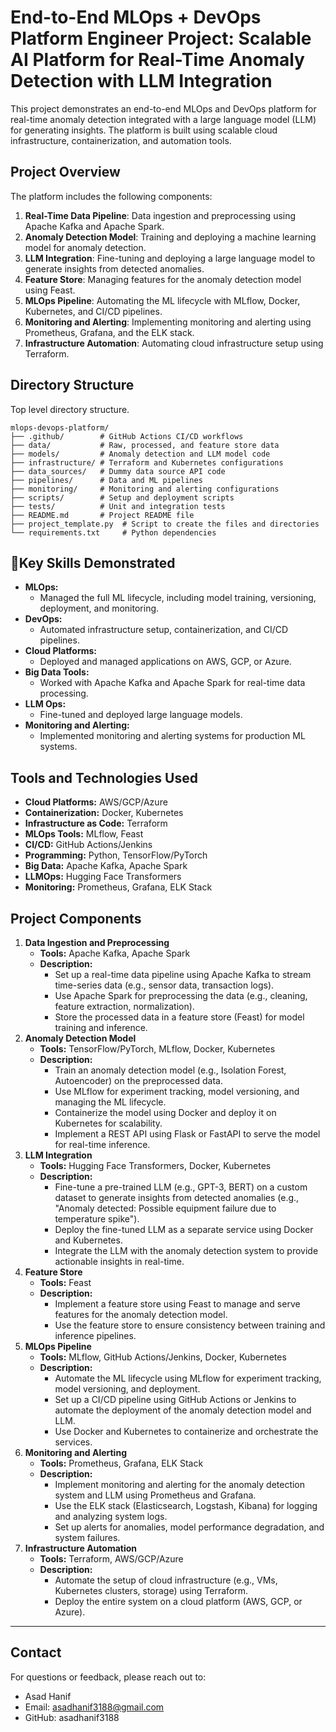 # End-to-End MLOps + DevOps Platform Engineer Project: Scalable AI Platform for Real-Time Anomaly Detection with LLM Integration

This project demonstrates an end-to-end MLOps and DevOps platform for real-time anomaly detection integrated with a large language model (LLM) for generating insights. The platform is built using scalable cloud infrastructure, containerization, and automation tools.

## **Project Overview**

The platform includes the following components:
1. **Real-Time Data Pipeline**: Data ingestion and preprocessing using Apache Kafka and Apache Spark.
2. **Anomaly Detection Model**: Training and deploying a machine learning model for anomaly detection.
3. **LLM Integration**: Fine-tuning and deploying a large language model to generate insights from detected anomalies.
4. **Feature Store**: Managing features for the anomaly detection model using Feast.
5. **MLOps Pipeline**: Automating the ML lifecycle with MLflow, Docker, Kubernetes, and CI/CD pipelines.
6. **Monitoring and Alerting**: Implementing monitoring and alerting using Prometheus, Grafana, and the ELK stack.
7. **Infrastructure Automation**: Automating cloud infrastructure setup using Terraform.


<!-- We are going to build a **real-time anomaly detection system** that integrates a **large language model (LLM)** for generating insights from detected anomalies. The system includes:
1. **Data Ingestion and Preprocessing:** Real-time data streaming and preprocessing using Apache Kafka and Apache Spark.
2. **Anomaly Detection Model:** Training and deploying a machine learning model for anomaly detection.
3. **LLM Integration:** Fine-tuning and deploying a large language model to generate insights from detected anomalies.
4. **Feature Store:** Managing features for the anomaly detection model using Feast.
5. **MLOps Pipeline:** Automating the ML lifecycle with MLflow, Docker, Kubernetes, and CI/CD pipelines.
6. **Monitoring and Alerting:** Implementing monitoring and alerting using Prometheus, Grafana, and the ELK stack.
7. **Infrastructure Automation:** Automating cloud infrastructure setup using Terraform. -->

## **Directory Structure**

Top level directory structure.

```
mlops-devops-platform/
├── .github/        # GitHub Actions CI/CD workflows
├── data/           # Raw, processed, and feature store data
├── models/         # Anomaly detection and LLM model code
├── infrastructure/ # Terraform and Kubernetes configurations
├── data_sources/   # Dummy data source API code
├── pipelines/      # Data and ML pipelines
├── monitoring/     # Monitoring and alerting configurations
├── scripts/        # Setup and deployment scripts
├── tests/          # Unit and integration tests
├── README.md       # Project README file
├── project_template.py  # Script to create the files and directories
└── requirements.txt     # Python dependencies
```
<!-- 
Detailed directory structure.

```
mlops-devops-platform/
├── .github/
│   └── workflows/                  # GitHub Actions CI/CD workflows
│       ├── ci.yml                  # Continuous Integration workflow
│       └── cd.yml                  # Continuous Deployment workflow
├── data/
│   ├── raw/                        # Raw data files
│   ├── processed/                  # Processed data files
│   └── features/                   # Feature store data (Feast)
├── models/
│   ├── anomaly_detection/          # Anomaly detection model code
│   │   ├── train.py                # Training script
│   │   ├── infer.py                # Inference script
│   │   └── model/                  # Saved model files
│   └── llm/                        # Large Language Model code
│       ├── fine_tune.py            # Fine-tuning script
│       ├── infer.py                # Inference script
│       └── model/                  # Saved LLM files
├── infrastructure/
│   ├── terraform/                  # Terraform scripts for cloud infrastructure
│   │   ├── main.tf                 # Main Terraform configuration
│   │   ├── variables.tf            # Terraform variables
│   │   └── outputs.tf              # Terraform outputs
│   └── kubernetes/                 # Kubernetes deployment files
│       ├── anomaly-detection.yaml  # Anomaly detection deployment
│       ├── llm.yaml                # LLM deployment
│       └── service.yaml            # Kubernetes services
├── data_sources/                   # Dummy data source API code
│   └── apis/
│       └── dummy_dataset_api.py    # An API to generate dummy dataset for anomalies  
├── pipelines/
│   ├── data_pipeline/              # Data ingestion and preprocessing
│   │   ├── kafka_producer.py       # Kafka producer script
│   │   ├── spark_preprocess.py     # Spark preprocessing script
│   │   └── feature_store.py        # Feature store integration (Feast)
│   └── ml_pipeline/                # ML training and deployment pipeline
│       ├── train_pipeline.py       # MLflow training pipeline
│       └── deploy_pipeline.py      # MLflow deployment pipeline
├── monitoring/
│   ├── prometheus/                 # Prometheus configuration
│   │   └── prometheus.yml          # Prometheus config file
│   ├── grafana/                    # Grafana dashboards
│   │   └── dashboard.json          # Grafana dashboard JSON
│   └── elk/                        # ELK stack configuration
│       ├── logstash.conf           # Logstash configuration
│       └── kibana_dashboard.json   # Kibana dashboard JSON
├── scripts/
│   ├── setup.sh                    # Setup script for dependencies
│   └── deploy.sh                   # Deployment script
├── tests/
│   ├── unit/                       # Unit tests
│   └── integration/                # Integration tests
├── README.md                       # Project README file
├── project_template.py             # Script to create the files and directories
└── requirements.txt                # Python dependencies
```
-->


## 🎯**Key Skills Demonstrated**
 - **MLOps:** 
     - Managed the full ML lifecycle, including model training, versioning, deployment, and monitoring.
 - **DevOps:**
     - Automated infrastructure setup, containerization, and CI/CD pipelines.
 - **Cloud Platforms:** 
     - Deployed and managed applications on AWS, GCP, or Azure.
 - **Big Data Tools:** 
     - Worked with Apache Kafka and Apache Spark for real-time data processing.
 - **LLM Ops:** 
     - Fine-tuned and deployed large language models.
 - **Monitoring and Alerting:** 
     - Implemented monitoring and alerting systems for production ML systems. 


## **Tools and Technologies Used**

- **Cloud Platforms:** AWS/GCP/Azure
- **Containerization:** Docker, Kubernetes
- **Infrastructure as Code:** Terraform
- **MLOps Tools:** MLflow, Feast
- **CI/CD:** GitHub Actions/Jenkins
- **Programming:** Python, TensorFlow/PyTorch
- **Big Data:** Apache Kafka, Apache Spark
- **LLMOps:** Hugging Face Transformers
- **Monitoring:** Prometheus, Grafana, ELK Stack



## **Project Components**

1. **Data Ingestion and Preprocessing**
    - **Tools:** Apache Kafka, Apache Spark
    - **Description:**
        - Set up a real-time data pipeline using Apache Kafka to stream time-series data (e.g., sensor data, transaction logs).
        - Use Apache Spark for preprocessing the data (e.g., cleaning, feature extraction, normalization).
        - Store the processed data in a feature store (Feast) for model training and inference.
2. **Anomaly Detection Model**
    - **Tools:** TensorFlow/PyTorch, MLflow, Docker, Kubernetes
    - **Description:**
        - Train an anomaly detection model (e.g., Isolation Forest, Autoencoder) on the preprocessed data.
        - Use MLflow for experiment tracking, model versioning, and managing the ML lifecycle.
        - Containerize the model using Docker and deploy it on Kubernetes for scalability.
        - Implement a REST API using Flask or FastAPI to serve the model for real-time inference.
3. **LLM Integration**
    - **Tools:** Hugging Face Transformers, Docker, Kubernetes
    - **Description:**
        - Fine-tune a pre-trained LLM (e.g., GPT-3, BERT) on a custom dataset to generate insights from detected anomalies (e.g., "Anomaly detected: Possible equipment failure due to temperature spike").
        - Deploy the fine-tuned LLM as a separate service using Docker and Kubernetes.
        - Integrate the LLM with the anomaly detection system to provide actionable insights in real-time.
4. **Feature Store**
    - **Tools:** Feast
    - **Description:**
        - Implement a feature store using Feast to manage and serve features for the anomaly detection model.
        - Use the feature store to ensure consistency between training and inference pipelines.
5. **MLOps Pipeline**
    - **Tools:** MLflow, GitHub Actions/Jenkins, Docker, Kubernetes
    - **Description:**
        - Automate the ML lifecycle using MLflow for experiment tracking, model versioning, and deployment.
        - Set up a CI/CD pipeline using GitHub Actions or Jenkins to automate the deployment of the anomaly detection model and LLM.
        - Use Docker and Kubernetes to containerize and orchestrate the services.
6. **Monitoring and Alerting**
    - **Tools:** Prometheus, Grafana, ELK Stack
    - **Description:**
        - Implement monitoring and alerting for the anomaly detection system and LLM using Prometheus and Grafana.
        - Use the ELK stack (Elasticsearch, Logstash, Kibana) for logging and analyzing system logs.
        - Set up alerts for anomalies, model performance degradation, and system failures.
7. **Infrastructure Automation**
    - **Tools:** Terraform, AWS/GCP/Azure
    - **Description:**
        - Automate the setup of cloud infrastructure (e.g., VMs, Kubernetes clusters, storage) using Terraform.
        - Deploy the entire system on a cloud platform (AWS, GCP, or Azure).


<!-- ## **Key Skills Demonstrated**

 - **End-to-End ML Lifecycle Management**
    - Orchestrated model training, versioning, deployment, and monitoring using MLOps best practices.

 - **Automated DevOps & CI/CD Pipelines**
    - Streamlined infrastructure setup, containerization, and continuous integration/delivery for scalable deployments.

 - **Cloud Deployment & Management**
    - Architected and maintained cloud-native solutions on cloud provider (AWS, GCP, or Azure).

 - **Real-Time Data Processing**
    - Leveraged Apache Kafka and Spark for high-throughput, low-latency data pipelines.

 - **LLM Fine-Tuning & Deployment**
    - Optimized and operationalized large language models for production use cases.

 - **Proactive Monitoring & Alerting**
    - Implemented systems to ensure reliability, performance, and rapid incident response. -->





----------------------
## **Contact**
For questions or feedback, please reach out to:
- Asad Hanif
- Email: asadhanif3188@gmail.com
- GitHub: asadhanif3188

